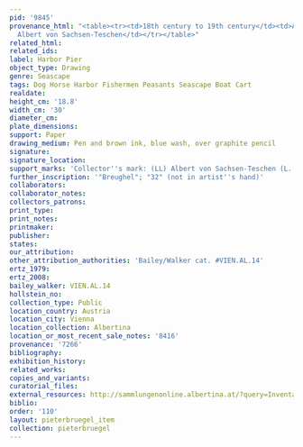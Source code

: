 ```yaml
---
pid: '9845'
provenance_html: "<table><tr><td>18th century to 19th century</td><td>Austria Vienna</td><td>Herzog
  Albert von Sachsen-Teschen</td></tr></table>"
related_html:
related_ids:
label: Harbor Pier
object_type: Drawing
genre: Seascape
tags: Dog Horse Harbor Fishermen Peasants Seascape Boat Cart
realdate:
height_cm: '18.8'
width_cm: '30'
diameter_cm:
plate_dimensions:
support: Paper
drawing_medium: Pen and brown ink, blue wash, over graphite pencil
signature:
signature_location:
support_marks: 'Collector''s mark: (LL) Albert von Sachsen-Teschen (L. 174)'
further_inscription: '"Breughel"; "32" (not in artist''s hand)'
collaborators:
collaborator_notes:
collectors_patrons:
print_type:
print_notes:
printmaker:
publisher:
states:
our_attribution:
other_attribution_authorities: 'Bailey/Walker cat. #VIEN.AL.14'
ertz_1979:
ertz_2008:
bailey_walker: VIEN.AL.14
hollstein_no:
collection_type: Public
location_country: Austria
location_city: Vienna
location_collection: Albertina
location_or_most_recent_sale_notes: '8416'
provenance: '7266'
bibliography:
exhibition_history:
related_works:
copies_and_variants:
curatorial_files:
external_resources: http://sammlungenonline.albertina.at/?query=Inventarnummer%3D%5B8416%5D&showtype=record
biblio:
order: '110'
layout: pieterbruegel_item
collection: pieterbruegel
---
```

